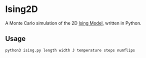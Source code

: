 Ising2D
======

A Monte Carlo simulation of the 2D [Ising Model](https://en.wikipedia.org/wiki/Ising_model), written in Python.

## Usage
	python3 ising.py length width J temperature steps numflips
